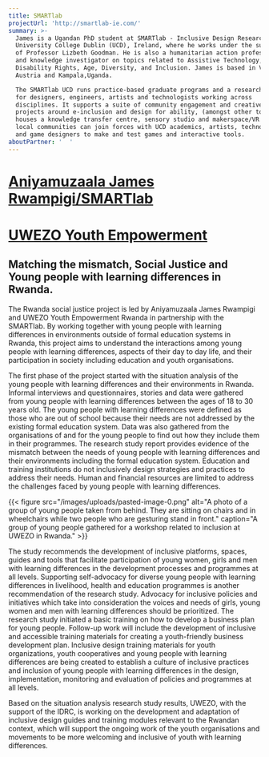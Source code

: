 ```yaml
---
title: SMARTlab
projectUrl: 'http://smartlab-ie.com/'
summary: >-
  James is a Ugandan PhD student at SMARTlab - Inclusive Design Research Centre,
  University College Dublin (UCD), Ireland, where he works under the supervision
  of Professor Lizbeth Goodman. He is also a humanitarian action professional
  and knowledge investigator on topics related to Assistive Technology,
  Disability Rights, Age, Diversity, and Inclusion. James is based in Vienna,
  Austria and Kampala,Uganda.

  The SMARTlab UCD runs practice-based graduate programs and a research centre
  for designers, engineers, artists and technologists working across
  disciplines. It supports a suite of community engagement and creative industry
  projects around e-inclusion and design for ability, (amongst other topics). It
  houses a knowledge transfer centre, sensory studio and makerspace/VR lab where
  local communities can join forces with UCD academics, artists, technologists
  and game designers to make and test games and interactive tools.
aboutPartner: '  '
---
```

# [Aniyamuzaala James Rwampigi/SMARTlab](http://smartlab-ie.com/)
# [UWEZO Youth Empowerment](https://uwezoyouth.org/)

## Matching the mismatch, Social Justice and Young people with learning differences in Rwanda.

The Rwanda social justice project is led by Aniyamuzaala James Rwampigi and UWEZO Youth Empowerment Rwanda in partnership with the SMARTlab. By working together with young people with learning differences in environments outside of formal education systems in Rwanda, this project aims to understand the interactions among young people with learning differences, aspects of their day to day life, and their participation in society including education and youth organisations.

The first phase of the project started with the situation analysis of the young people with learning differences and their environments in Rwanda. Informal interviews and questionnaires, stories and data were gathered from young people with learning differences between the ages of 18 to 30 years old. The young people with learning differences were defined as those who are out of school because their needs are not addressed by the existing formal education system. Data was also gathered from the organisations of and for the young people to find out how they include them in their programmes. The research study report provides evidence of the mismatch between the needs of young people with learning differences and their environments including the formal education system. Education and training institutions do not inclusively design strategies and practices to address their needs. Human and financial resources are limited to address the challenges faced by young people with learning differences.

{{< figure src="/images/uploads/pasted-image-0.png" alt="A photo of a group of young people taken from behind. They are sitting on chairs and in wheelchairs while two people who are gesturing stand in front." caption="A group of young people gathered for a workshop related to inclusion at UWEZO in Rwanda." >}}

The study recommends the development of inclusive platforms, spaces, guides and tools that facilitate participation of young women, girls and men with learning differences in the development processes and programmes at all levels. Supporting self-advocacy for diverse young people with learning differences in livelihood, health and education programmes is another recommendation of the research study. Advocacy for inclusive policies and initiatives which take into consideration the voices and needs of girls, young women and men with learning differences should be prioritized. The research study initiated a basic training on how to develop a business plan for young people. Follow-up work will include the development of inclusive and accessible training materials for creating a youth-friendly business development plan. Inclusive design training materials for youth organizations, youth cooperatives and young people with learning differences are being created to establish a culture of inclusive practices and inclusion of young people with learning differences in the design, implementation, monitoring and evaluation of policies and programmes at all levels.

Based on the situation analysis research study results, UWEZO, with the support of the IDRC, is working on the development and adaptation of inclusive design guides and training modules relevant to the Rwandan context, which will support the ongoing work of the youth organisations and movements to be more welcoming and inclusive of youth with learning differences.
